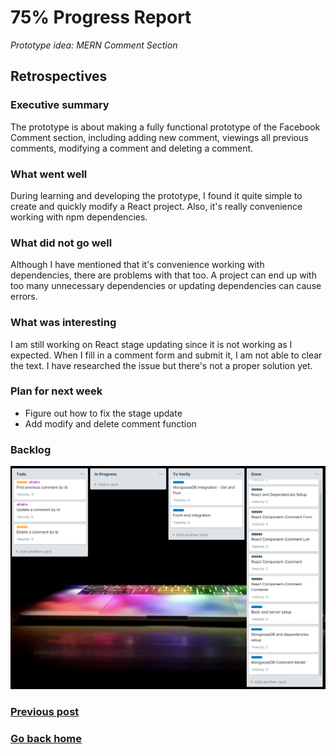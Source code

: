 # 75% Progress Report
*Prototype idea: MERN Comment Section*

## Retrospectives

### Executive summary
The prototype is about making a fully functional prototype of the Facebook Comment section, 
including adding new comment, viewings all previous comments, modifying a comment and deleting a comment.

### What went well
During learning and developing the prototype, I found it quite simple to create and quickly modify a React project. 
Also, it's really convenience working with npm dependencies.

### What did not go well
Although I have mentioned that it's convenience working with dependencies, there are problems with that too. 
A project can end up with too many unnecessary dependencies or updating dependencies can cause errors.

### What was interesting
I am still working on React stage updating since it is not working as I expected. 
When I fill in a comment form and submit it, I am not able to clear the text. 
I have researched the issue but there's not a proper solution yet. 

### Plan for next week
* Figure out how to fix the stage update
* Add modify and delete comment function

### Backlog
![blacklog](progress.png)


### [Previous post](prototype-idea.md)
### [Go back home](index.md)

